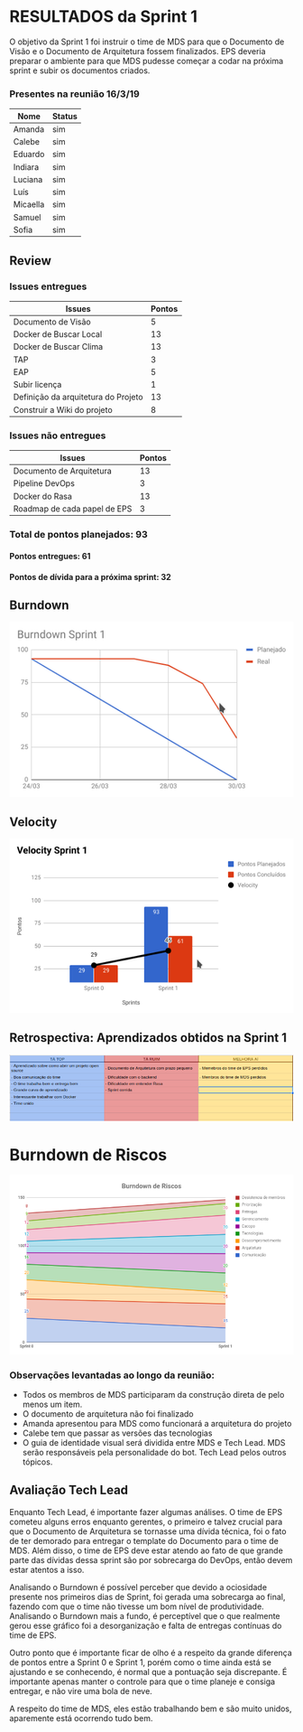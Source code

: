 # RESULTADOS da Sprint 1 

O objetivo da Sprint 1 foi instruir o time de MDS para que o Documento de Visão e o Documento de Arquitetura fossem finalizados. EPS deveria preparar o ambiente para que MDS pudesse começar a codar na próxima sprint e subir os documentos criados.

### Presentes na reunião 16/3/19

| Nome | Status |
| --------- | -------- |
| Amanda | sim |
| Calebe | sim |
| Eduardo | sim |
| Indiara | sim |
| Luciana | sim |
| Luís | sim |
| Micaella | sim |
| Samuel | sim |
| Sofia | sim |

## Review

### Issues entregues

| Issues | Pontos |
| --------- | -------- |
| Documento de Visão     | 5 |
| Docker de Buscar Local    | 13       |
| Docker de Buscar Clima    | 13       |
| TAP | 3 |
| EAP | 5 |
| Subir licença | 1 |
| Definição da arquitetura do Projeto | 13 |
| Construir a Wiki do projeto | 8 |


### Issues não entregues

|Issues | Pontos |
| --------- | --------- |
| Documento de Arquitetura | 13 |
| Pipeline DevOps | 3 |
| Docker do Rasa | 13 |
| Roadmap de cada papel de EPS | 3 |

### Total de pontos planejados: 93

#### Pontos entregues: 61

#### Pontos de dívida para a próxima sprint: 32 


## Burndown


![Burndown Sprint 1](../../assets/imgs/burndown/Burndown-Sprint1.png)


## Velocity


![Velocty Sprint 1](../../assets/imgs/velocity/Velocity-Sprint1.png)



## Retrospectiva: Aprendizados obtidos na Sprint 1 

![Retrospectiva Sprint 0](../../assets/imgs/retrospectiva/retrospectiva-S0.png)


# Burndown de Riscos 

![Burndown de Riscos 1](../../assets/imgs/riscos/riscos1.png)


### Observações levantadas ao longo da reunião:

- Todos os membros de MDS participaram da construção direta de pelo menos um item. 
- O documento de arquitetura não foi finalizado 
- Amanda apresentou para MDS como funcionará a arquitetura do projeto
- Calebe tem que passar as versões das tecnologias
- O guia de identidade visual será dividida entre MDS e Tech Lead. MDS serão responsáveis pela personalidade do bot. Tech Lead pelos outros tópicos. 
   

## Avaliação Tech Lead


<p>Enquanto Tech Lead, é importante fazer algumas análises. O time de EPS cometeu alguns erros enquanto gerentes, o primeiro e talvez crucial para que o Documento de Arquitetura se tornasse uma dívida técnica, foi o fato de ter demorado para entregar o template do Documento para o time de MDS. Além disso, o time de EPS deve estar atendo ao fato de que grande parte das dívidas dessa sprint são por sobrecarga do DevOps, então devem estar atentos a isso.</p>
<p>Analisando o Burndown é possível perceber que devido a ociosidade presente nos primeiros dias de Sprint, foi gerada uma sobrecarga ao final, fazendo com que o time não tivesse um bom nível de produtividade. Analisando o Burndown mais a fundo, é perceptível que o que realmente gerou esse gráfico foi a desorganização e falta de entregas contínuas do time de EPS. </p>
<p>Outro ponto que é importante ficar de olho é a respeito da grande diferença de pontos entre a Sprint 0 e Sprint 1, porém como o time ainda está se ajustando e se conhecendo, é normal que a pontuação seja discrepante. É importante apenas manter o controle para que o time planeje e consiga entregar, e não vire uma bola de neve.</p> 
<p>A respeito do time de MDS, eles estão trabalhando bem e são muito unidos, aparemente está ocorrendo tudo bem.</p>